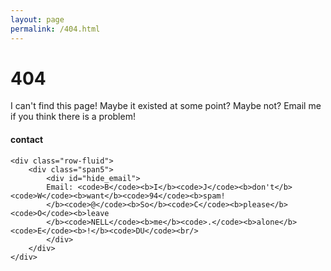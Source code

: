 ```yaml
---
layout: page
permalink: /404.html
---
```


# 404

I can't find this page! Maybe it existed at some point? Maybe not? Email me if you think there is a problem!

<div class="container">
<h4><a name="contact"></a>contact</h4>

    <div class="row-fluid">
        <div class="span5">
            <div id="hide_email">
            Email: <code>B</code><b>I</b><code>J</code><b>don't</b><code>W</code><b>want</b><code>94</code><b>spam!
            </b><code>@</code><b>So</b><code>C</code><b>please</b><code>O</code><b>leave
            </b><code>NELL</code><b>me</b><code>.</code><b>alone</b><code>E</code><b>!</b><code>DU</code><br/>
            </div>
        </div>
    </div>
</div>
